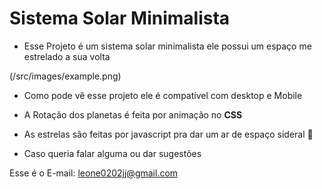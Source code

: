# Sistema Solar Minimalista

- Esse Projeto é um sistema solar minimalista ele possui um espaço me estrelado a sua volta

(/src/images/example.png)

- Como pode vê esse projeto ele é compatível com desktop e Mobile 

- A Rotação dos planetas é feita por animação no **CSS** 

- As estrelas são feitas por javascript pra dar um ar de espaço sideral 🚀

- Caso queria falar alguma ou dar sugestões 

Esse é o E-mail: leone0202jj@gmail.com